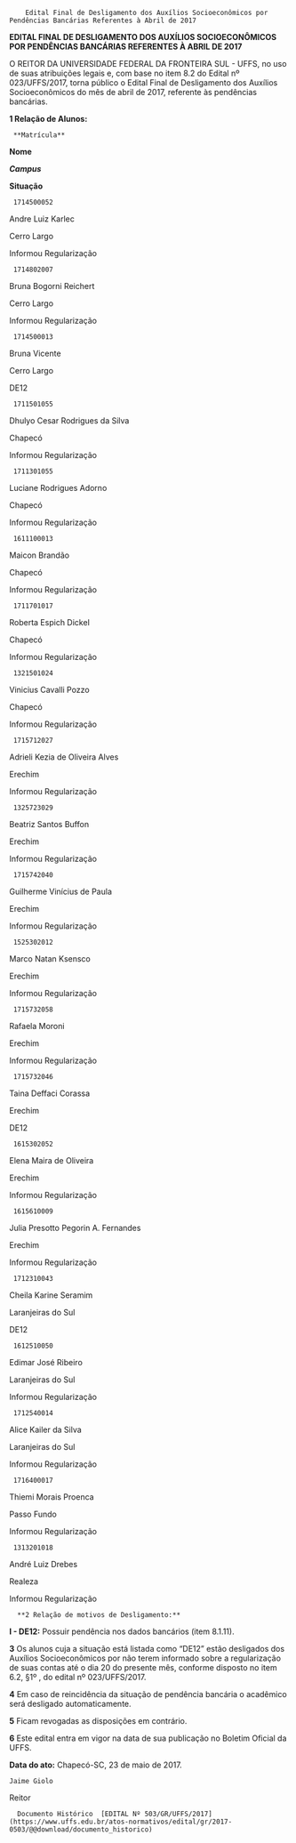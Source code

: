         Edital Final de Desligamento dos Auxílios Socioeconômicos por Pendências Bancárias Referentes à Abril de 2017  

**EDITAL FINAL DE DESLIGAMENTO DOS AUXÍLIOS SOCIOECONÔMICOS POR PENDÊNCIAS BANCÁRIAS REFERENTES À ABRIL DE 2017**

  

 O REITOR DA UNIVERSIDADE FEDERAL DA FRONTEIRA SUL - UFFS, no uso de suas atribuições legais e, com base no item 8.2 do Edital nº 023/UFFS/2017, torna público o Edital Final de Desligamento dos Auxílios Socioeconômicos do mês de abril de 2017, referente às pendências bancárias.

  

 **1 Relação de Alunos:** 

     **Matrícula**

   **Nome**

   ***Campus***

   **Situação**

     1714500052

   Andre Luiz Karlec

   Cerro Largo

   Informou Regularização

     1714802007

   Bruna Bogorni Reichert

   Cerro Largo

   Informou Regularização

     1714500013

   Bruna Vicente

   Cerro Largo

   DE12

     1711501055

   Dhulyo Cesar Rodrigues da Silva

   Chapecó

   Informou Regularização

     1711301055

   Luciane Rodrigues Adorno

   Chapecó

   Informou Regularização

     1611100013

   Maicon Brandão

   Chapecó

   Informou Regularização

     1711701017

   Roberta Espich Dickel

   Chapecó

   Informou Regularização

     1321501024

   Vinicius Cavalli Pozzo

   Chapecó

   Informou Regularização

     1715712027

   Adrieli Kezia de Oliveira Alves

   Erechim

   Informou Regularização

     1325723029

   Beatriz Santos Buffon

   Erechim

   Informou Regularização

     1715742040

   Guilherme Vinícius de Paula

   Erechim

   Informou Regularização

     1525302012

   Marco Natan Ksensco

   Erechim

   Informou Regularização

     1715732058

   Rafaela Moroni

   Erechim

   Informou Regularização

     1715732046

   Taina Deffaci Corassa

   Erechim

   DE12

     1615302052

   Elena Maira de Oliveira

   Erechim

   Informou Regularização

     1615610009

   Julia Presotto Pegorin A. Fernandes

   Erechim

   Informou Regularização

     1712310043

   Cheila Karine Seramim

   Laranjeiras do Sul

   DE12

     1612510050

   Edimar José Ribeiro

   Laranjeiras do Sul

   Informou Regularização

     1712540014

   Alice Kailer da Silva

   Laranjeiras do Sul

   Informou Regularização

     1716400017

   Thiemi Morais Proenca

   Passo Fundo

   Informou Regularização

     1313201018

   André Luiz Drebes

   Realeza

   Informou Regularização

      **2 Relação de motivos de Desligamento:**

 **I - DE12:** Possuir pendência nos dados bancários (item 8.1.11).

  

 **3** Os alunos cuja a situação está listada como “DE12” estão desligados dos Auxílios Socioeconômicos por não terem informado sobre a regularização de suas contas até o dia 20 do presente mês, conforme disposto no item 6.2, §1º , do edital nº 023/UFFS/2017.

  

 **4** Em caso de reincidência da situação de pendência bancária o acadêmico será desligado automaticamente.

  

 **5** Ficam revogadas as disposições em contrário.

  

 **6** Este edital entra em vigor na data de sua publicação no Boletim Oficial da UFFS.

   **Data do ato:** Chapecó-SC, 23 de maio de 2017.   
 

    Jaime Giolo   
 Reitor 

      Documento Histórico  [EDITAL Nº 503/GR/UFFS/2017](https://www.uffs.edu.br/atos-normativos/edital/gr/2017-0503/@@download/documento_historico)     
      